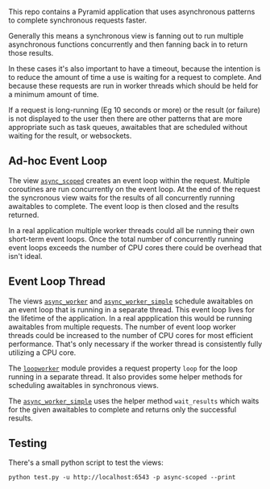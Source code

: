 This repo contains a Pyramid application that uses asynchronous
patterns to complete synchronous requests faster.

Generally this means a synchronous view is fanning out to run multiple
asynchronous functions concurrently and then fanning back in to return
those results.

In these cases it's also important to have a timeout, because the intention
is to reduce the amount of time a use is waiting for a request to complete.
And because these requests are run in worker threads which should be held
for a minimum amount of time.

If a request is long-running (Eg 10 seconds or more) or the result (or failure)
is not displayed to the user then there are other patterns that are more
appropriate such as task queues, awaitables that are scheduled without waiting
for the result, or websockets.

## Ad-hoc Event Loop
The view [`async_scoped`](https://github.com/landreville/demosyn/blob/master/demosyn/views.py#L36) creates an event loop within the request. Multiple
coroutines are run concurrently on the event loop. At the end of the request
the syncronous view waits for the results of all concurrently running
awaitables to complete. The event loop is then closed and the results
returned.

In a real application multiple worker threads could all be running their own
short-term event loops. Once the total number of concurrently running event
loops exceeds the number of CPU cores there could be overhead that isn't
ideal.

## Event Loop Thread

The views [`async_worker`](https://github.com/landreville/demosyn/blob/master/demosyn/views.py#L61) and [`async_worker_simple`](https://github.com/landreville/demosyn/blob/master/demosyn/views.py#L86) schedule awaitables on
an event loop that is running in a separate thread. This event loop lives
for the lifetime of the application. In a real appplication this would be
running awaitables from multiple requests. The number of event loop worker
threads could be increased to the number of CPU cores for most efficient
performance. That's only necessary if the worker thread is consistently
fully utilizing a CPU core.

The [`loopworker`](https://github.com/landreville/demosyn/blob/master/demosyn/loopworker.py) module provides a request property `loop` for the loop
running in a separate thread. It also provides some helper methods for
scheduling awaitables in synchronous views.

The [`async_worker_simple`](https://github.com/landreville/demosyn/blob/master/demosyn/views.py#L86) uses the helper method `wait_results` which waits
for the given awaitables to complete and returns only the successful results.

## Testing
There's a small python script to test the views:

```
python test.py -u http://localhost:6543 -p async-scoped --print
```